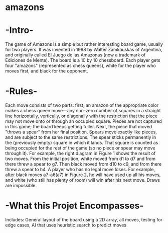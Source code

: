 # amazons

# -Intro-

The game of Amazons is a simple but rather interesting board game, usually for two players. It was invented in 1988 by Walter Zamkauskas of Argentina, and originally called El Juego de las Amazonas (now a trademark of Ediciones de Mente). The board is a 10 by 10 chessboard. Each player gets four "amazons" (represented as chess queens), white for the player who moves first, and black for the opponent. 

# -Rules-

Each move consists of two parts: first, an amazon of the appropriate color makes a chess queen move—any non-zero number of squares in a straight line horizontally, vertically, or diagonally with the restriction that the piece may not move onto or through an occupied square. Pieces are not captured in this game; the board keeps getting fuller. Next, the piece that moved "throws a spear" from her final position. Spears move exactly like pieces, and are subject to the same restrictions. The spear sticks permanently in the (previously empty) square in which it lands. That square is counted as being occupied for the rest of the game (so no piece or spear may move through it). For example, the right diagram in Figure 1 shows the result of two moves. From the initial position, white moved from d1 to d7 and from there threw a spear to g7. Then black moved from d10 to c9, and from there threw a spear to h4.
A player who has no legal move loses. For example, after black moves a7-a6(a7) in Figure 2, he will have used up all his moves, and white (who still has plenty of room) will win after his next move. Draws are impossible.

# -What this Projet Encompasses-

Includes: General layout of the board using a 2D array, all moves, testing for edge cases, AI that uses heuristic search to predict moves
